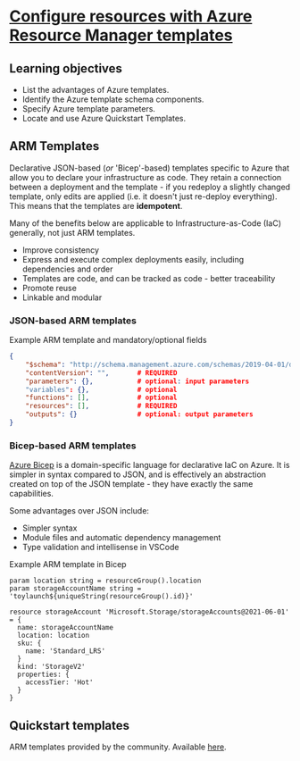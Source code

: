 # [Configure resources with Azure Resource Manager templates](https://docs.microsoft.com/en-us/learn/modules/configure-resources-arm-templates/)

## Learning objectives

* List the advantages of Azure templates.
* Identify the Azure template schema components.
* Specify Azure template parameters.
* Locate and use Azure Quickstart Templates.

## ARM Templates

Declarative JSON-based (*or* 'Bicep'-based) templates specific to Azure that allow you to declare your infrastructure as code. They retain a connection between a deployment and the template - if you redeploy a slightly changed template, only edits are applied (i.e. it doesn't just re-deploy everything). This means that the templates are **idempotent**.

Many of the benefits below are applicable to Infrastructure-as-Code (IaC) generally, not just ARM templates.

* Improve consistency
* Express and execute complex deployments easily, including dependencies and order
* Templates are code, and can be tracked as code - better traceability
* Promote reuse
* Linkable and modular

### JSON-based ARM templates

Example ARM template and mandatory/optional fields

```json
{
    "$schema": "http://schema.management.​azure.com/schemas/2019-04-01/deploymentTemplate.json#",  # REQUIRED
    "contentVersion": "",​       # REQUIRED
    "parameters": {},​           # optional: input parameters
    "variables": {},​            # optional
    "functions": [],            # optional
    "resources": [],            ​# REQUIRED
    "outputs": {}​               # optional: output parameters
}
```

### Bicep-based ARM templates

[Azure Bicep](https://docs.microsoft.com/en-us/azure/azure-resource-manager/bicep/overview?tabs=bicep) is a domain-specific language for declarative IaC on Azure. It is simpler in syntax compared to JSON, and is effectively an abstraction created on top of the JSON template - they have exactly the same capabilities.

Some advantages over JSON include:

* Simpler syntax
* Module files and automatic dependency management
* Type validation and intellisense in VSCode

Example ARM template in Bicep

```Bicep
param location string = resourceGroup().location
param storageAccountName string = 'toylaunch${uniqueString(resourceGroup().id)}'

resource storageAccount 'Microsoft.Storage/storageAccounts@2021-06-01' = {
  name: storageAccountName
  location: location
  sku: {
    name: 'Standard_LRS'
  }
  kind: 'StorageV2'
  properties: {
    accessTier: 'Hot'
  }
}
```

## Quickstart templates

ARM templates provided by the community. Available [here](https://azure.microsoft.com/resources/templates/).